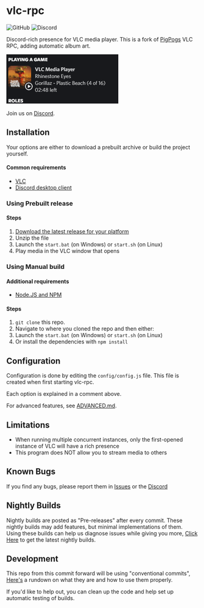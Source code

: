 # vlc-rpc
![GitHub](https://img.shields.io/github/license/GreenDiscord/vlc-rpc) ![Discord](https://img.shields.io/discord/1044078573142687814)

Discord-rich presence for VLC media player.
This is a fork of [PigPogs](https://github.com/Pigpog/vlc-discord-rpc) VLC RPC, adding automatic album art.

![Example](./example.png)

Join us on [Discord](https://discord.gg/CHegxjdFCD).

## Installation

Your options are either to download a prebuilt archive or build the project yourself.

#### Common requirements

- [VLC](https://www.videolan.org/index.html)
- [Discord desktop client](https://discord.com/)

### Using Prebuilt release

#### Steps

 1. [Download the latest release for your platform](https://github.com/GreenDiscord/vlc-rpc/releases)
 2. Unzip the file
 3. Launch the `start.bat` (on Windows) or `start.sh` (on Linux)
 4. Play media in the VLC window that opens

### Using Manual build

#### Additional requirements

- [Node.JS and NPM](https://nodejs.org/en/)

#### Steps
 1. `git clone` this repo.
 2. Navigate to where you cloned the repo and then either:
 3. Launch the `start.bat` (on Windows) or `start.sh` (on Linux)
 4. Or install the dependencies with `npm install`

## Configuration

Configuration is done by editing the `config/config.js` file.
This file is created when first starting vlc-rpc.

Each option is explained in a comment above.

For advanced features, see [ADVANCED.md](./advanced.md).

## Limitations
 - When running multiple concurrent instances, only the first-opened instance of VLC will have a rich presence
 - This program does NOT allow you to stream media to others

## Known Bugs
If you find any bugs, please report them in [Issues](https://github.com/GreenDiscord/vlc-rpc/issues) or the [Discord](https://discord.gg/CHegxjdFCD)

## Nightly Builds
Nightly builds are posted as "Pre-releases" after every commit. These nightly builds may add features, but minimal implementations of them. Using these builds can help us diagnose issues while giving you more, [Click Here](https://github.com/GreenDiscord/vlc-rpc/releases/tag/nightly) to get the latest nightly builds.

## Development 
This repo from this commit forward will be using "conventional commits", [Here's](https://dev.to/jordharr/an-introduction-to-conventional-commits-bd4) a rundown on what they are and how to use them properly.

If you'd like to help out, you can clean up the code and help set up automatic testing of builds.
 
